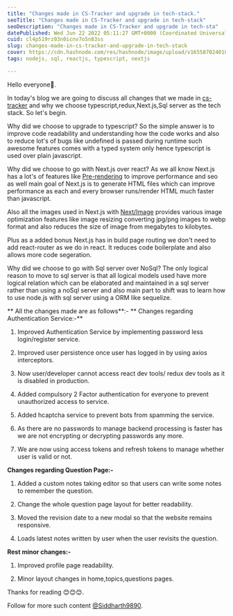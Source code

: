 ```yaml
---
title: "Changes made in CS-Tracker and upgrade in tech-stack."
seoTitle: "Changes made in CS-Tracker and upgrade in tech-stack"
seoDescription: "Changes made in CS-Tracker and upgrade in tech-sta"
datePublished: Wed Jun 22 2022 05:11:27 GMT+0000 (Coordinated Universal Time)
cuid: cl4p519rz03n0icnv7o5n83ss
slug: changes-made-in-cs-tracker-and-upgrade-in-tech-stack
cover: https://cdn.hashnode.com/res/hashnode/image/upload/v1655870240184/zvWqi2vrB.png
tags: nodejs, sql, reactjs, typescript, nextjs

---
```


Hello everyone👋.

In today's blog we are going to discuss all changes that we made in [cs-tracker](https://cs-tracker.vercel.app/) and why we choose typescript,redux,Next.js,Sql server as the tech stack. So let's begin.

Why did we choose to upgrade to typescript?
So the simple answer is to improve code readability and understanding how the code works and also to reduce lot's of bugs like undefined is passed during runtime such awesome features comes with a typed system only hence typescript is used over plain javascript.

Why did we choose to go with Next.js over react?
As we all know Next.js has a lot's of features like [Pre-rendering](https://nextjs.org/docs/basic-features/pages) to improve performance and seo as well main goal of Next.js is to generate HTML files which can improve performance as each and every browser runs/render HTML much faster than javascript.

Also all the images used in Next.js with [Next/Image](https://nextjs.org/docs/basic-features/image-optimization) provides various image optimization features like image resizing converting jpg/png images to webp format and also reduces the size of image from megabytes to kilobytes.

Plus as a added bonus Next.js has in build page routing we don't need to add react-router as we do in react. It reduces code boilerplate and also allows more code segeration.

Why did we choose to go with Sql server over NoSql?
The only logical reason to move to sql server is that all  logical models used have more logical relation which can be elaborated and maintained in a sql server rather than using a noSql server and also main part to shift was to learn how to use node.js with sql server using a ORM like sequelize.

**
All the changes made are as follows**:-
**
Changes regarding Authentication Service:-**

1. Improved Authentication Service by implementing password less login/register service.

2. Improved user persistence once user has logged in by using axios interceptors.

3. Now user/developer cannot access react dev tools/ redux dev tools as it is disabled in production.

4. Added compulsory  2 Factor authentication for everyone to prevent unauthorized access to service.

5. Added hcaptcha service to prevent bots from spamming the service.

6. As there are no passwords to manage backend processing is faster has we are not encrypting or decrypting passwords any more.

7. We are now using access tokens and refresh tokens to manage whether user is valid or not.

**Changes regarding Question Page:-**

1. Added a custom notes taking editor so that users can write some notes to remember the question.

2. Change the whole question page layout for better readability.

3. Moved the revision date to a new modal so that the website remains responsive.

4. Loads latest notes written by user when the user revisits the question.

**Rest minor changes:-**

1. Improved profile page readability.

2. Minor layout changes in home,topics,questions pages.

Thanks for reading 😊😊😊.

Follow for more such content [@Siddharth9890](https://www.linkedin.com/in/siddharth-singh-563824202/).
